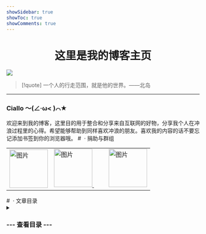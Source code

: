 ```yaml
---
showSidebar: true
showToc: true
showComments: true
---
```

# <center>这里是我的博客主页</center>

![](https://telegraph.youzhidanbairu.cloudns.biz/file/8d040e6910ac064fb92dd.jpg)
> [!quote]  一个人的行走范围，就是他的世界。——北岛 

---

<h3> <span class="animate-move-bg bg-gradient-to-r from-[#2CD5FFFF] via-[#349CEBFF] to-[#2CD5FFFF] bg-[length:400%] bg-clip-text text-transparent">Ciallo ～(∠·ω&lt; )⌒★</span></h3>
欢迎来到我的博客，这里目的用于整合和分享来自互联网的好物，分享我个人在冲浪过程里的心得。希望能够帮助到同样喜欢冲浪的朋友。喜欢我的内容的话不要忘记添加书签到你的浏览器哦。
# <span class="animate-move-bg bg-gradient-to-r from-[#2CD5FFFF] via-[#349CEBFF] to-[#2CD5FFFF] bg-[length:400%] bg-clip-text text-transparent">&nbsp;· 捐助与群组</span>
<table> 
<tr>

</tr>
<tr>

</tr>
<tr> 
<td>
<span class="flex items-center justify-center border-2 border-solid border-blue-500 rounded-xl p-5 m-3 ">
<a href="https://flowershow.youzhidanbairu.cloudns.biz/assets/img/%E4%B8%8B%E8%BD%BD.jpeg" target="_blank"> <img src="https://flowershow.youzhidanbairu.cloudns.biz/assets/img/7572220.png" width="100" height="auto" alt="图片" class=" w-100 h-auto transition-transform duration-300 hover:scale-110 m-0"/> </a>
</span>
</td> 
<td>
<span class="flex items-center justify-center border-2 border-solid border-blue-500 rounded-xl p-5 m-3 ">
<a href="https://t.me/youzhidanbairu2333" target="_blank"> <img src="https://flowershow.youzhidanbairu.cloudns.biz/assets/img/Telegram-icon-on-transparentbackground-PNG.png " width="100" height="auto" alt="图片" class=" w-100 h-auto transition-transform duration-300 hover:scale-110 m-0"/> </a>
<span>&nbsp;&nbsp;&nbsp;&nbsp;&nbsp;&nbsp;&nbsp;&nbsp;</span>
<a href="https://qm.qq.com/q/9ah3A0lbpK" target="_blank"> <img src="https://flowershow.youzhidanbairu.cloudns.biz/assets/img/qq-icon-256x256-gyghvfu1.png "  width="100" height="auto" alt="图片" class=" w-100 h-auto transition-transform duration-300 hover:scale-110 m-0"/> </a>
</span>
</td> 
</tr> 
</table>
# <span class="animate-move-bg bg-gradient-to-r from-[#2CD5FFFF] via-[#349CEBFF] to-[#2CD5FFFF] bg-[length:400%] bg-clip-text text-transparent">&nbsp;· 文章目录</span>
<div class="flex items-center border-2 border-solid border-blue-500 rounded-xl p-5 m-3">
<details class="w-full">
    <summary class="expandable-button flex items-center justify-center">
      <h3>--- 查看目录 ---</h3>
    </summary>
- <div class="flex items-center"> <img src="https://flowershow.youzhidanbairu.cloudns.biz/assets/House.png" alt="House" width="25" height="25" class="m-0" /><a href="https://flowershow.youzhidanbairu.eu.org">主页</a> </div>
 <div class="flex items-center"> <img src="https://flowershow.youzhidanbairu.cloudns.biz/assets/202408280008482.png" alt="Globe with Meridians" width="25" height="25" class="m-0"/>VPS 相关</div>
- [[SSH客户端推荐]]
- [[为终端提供可视界面的程序]]
<div class="flex items-center"><img src="https://flowershow.youzhidanbairu.cloudns.biz/assets/202408280009012.png" alt="No One Under Eighteen" width="25" height="25" class="m-0"/>NSFW</div>
- [[E-hentai 各开源软件测评对比]]
- [[Hentai主题软件分享]]
<div class="flex items-center"><img src="https://flowershow.youzhidanbairu.cloudns.biz/assets/202408280009692.png" alt="File Folder" width="25" height="25" class="m-0"/>资源分享</div>
- [[Chrome实用插件插件推荐]]
- [[影视和阅读软件(持续更新)]]
<div class="flex items-center"><img src="https://flowershow.youzhidanbairu.cloudns.biz/assets/202408280010965.png" alt="Wireless" width="25" height="25" class="m-0"/>科学上网</div>
- [[订阅格式及使用]]
- [[翻墙服务端教程]]
- [[翻墙客户端推荐（持续更新）]]
- [[翻墙与政治]]
- [[谷歌商店及替代方案]]
- [[区分翻墙的专业词汇]]
- [[自搭节点分享]]
<div class="flex items-center"><img src="https://flowershow.youzhidanbairu.cloudns.biz/assets/Compass.png" alt="Compass" width="25" height="25" class="m-0"/>参照</div>
- [[CSS]]
- [[mermaid 图]]
- [[图标]]
- [[标注]]
- [[嵌入]]
</details>
</div>

